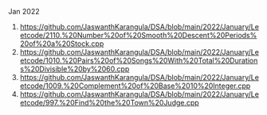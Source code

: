 
Jan 2022

1) https://github.com/JaswanthKarangula/DSA/blob/main/2022/January/Leetcode/2110.%20Number%20of%20Smooth%20Descent%20Periods%20of%20a%20Stock.cpp
2) https://github.com/JaswanthKarangula/DSA/blob/main/2022/January/Leetcode/1010.%20Pairs%20of%20Songs%20With%20Total%20Durations%20Divisible%20by%2060.cpp
3) https://github.com/JaswanthKarangula/DSA/blob/main/2022/January/Leetcode/1009.%20Complement%20of%20Base%2010%20Integer.cpp
4) https://github.com/JaswanthKarangula/DSA/blob/main/2022/January/Leetcode/997.%20Find%20the%20Town%20Judge.cpp

